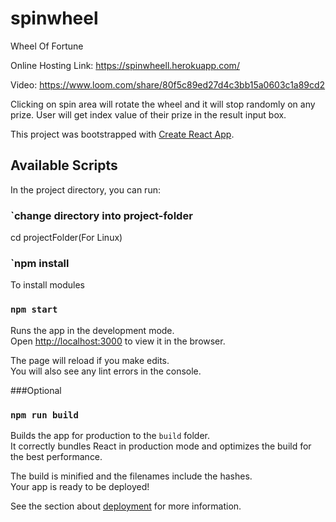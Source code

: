 # spinwheel
Wheel Of Fortune


Online Hosting Link: https://spinwheell.herokuapp.com/


Video: https://www.loom.com/share/80f5c89ed27d4c3bb15a0603c1a89cd2

Clicking on spin area will rotate the wheel and it will stop randomly on any prize. User will get index value of their prize in the result input box.

This project was bootstrapped with [Create React App](https://github.com/facebook/create-react-app).

## Available Scripts

In the project directory, you can run:


### `change directory into project-folder
cd projectFolder(For Linux)

### `npm install

To install modules

### `npm start`

Runs the app in the development mode.<br />
Open [http://localhost:3000](http://localhost:3000) to view it in the browser.

The page will reload if you make edits.<br />
You will also see any lint errors in the console.


###Optional
### `npm run build`

Builds the app for production to the `build` folder.<br />
It correctly bundles React in production mode and optimizes the build for the best performance.

The build is minified and the filenames include the hashes.<br />
Your app is ready to be deployed!

See the section about [deployment](https://facebook.github.io/create-react-app/docs/deployment) for more information.
